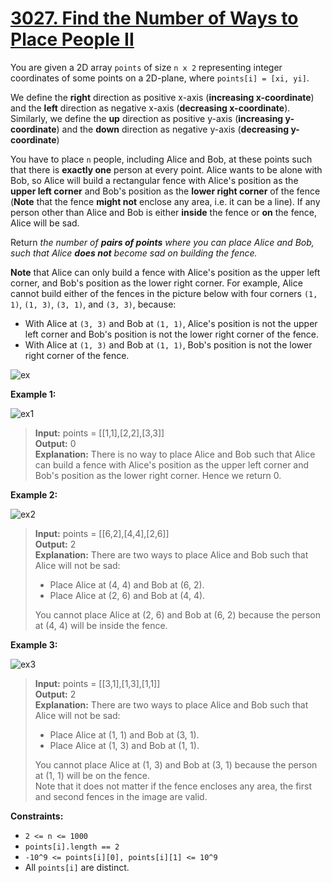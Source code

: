 # **[3027. Find the Number of Ways to Place People II](https://leetcode.com/problems/find-the-number-of-ways-to-place-people-ii/description/)**

You are given a 2D array ``points`` of size ``n x 2`` representing integer coordinates of some points on a 2D-plane, where ``points[i] = [xi, yi]``.

We define the **right** direction as positive x-axis (**increasing x-coordinate**) and the **left** direction as negative x-axis (**decreasing x-coordinate**). Similarly, we define the **up** direction as positive y-axis (**increasing y-coordinate**) and the **down** direction as negative y-axis (**decreasing y-coordinate**)

You have to place ``n`` people, including Alice and Bob, at these points such that there is **exactly one** person at every point. Alice wants to be alone with Bob, so Alice will build a rectangular fence with Alice's position as the **upper left corner** and Bob's position as the **lower right corner** of the fence (**Note** that the fence **might not** enclose any area, i.e. it can be a line). If any person other than Alice and Bob is either **inside** the fence or **on** the fence, Alice will be sad.

Return *the number of **pairs of points** where you can place Alice and Bob, such that Alice **does not** become sad on building the fence.*

**Note** that Alice can only build a fence with Alice's position as the upper left corner, and Bob's position as the lower right corner. For example, Alice cannot build either of the fences in the picture below with four corners `(1, 1)`, `(1, 3)`, `(3, 1)`, and `(3, 3)`, because:

- With Alice at ``(3, 3)`` and Bob at ``(1, 1)``, Alice's position is not the upper left corner and Bob's position is not the lower right corner of the fence.
- With Alice at ``(1, 3)`` and Bob at ``(1, 1)``, Bob's position is not the lower right corner of the fence.

![ex](https://assets.leetcode.com/uploads/2024/01/04/example0alicebob-1.png)

**Example 1:**

![ex1](https://assets.leetcode.com/uploads/2024/01/04/example1alicebob.png)

> **Input:** points = [[1,1],[2,2],[3,3]]  
> **Output:** 0  
> **Explanation:** There is no way to place Alice and Bob such that Alice can build a fence with Alice's position as the upper left corner and Bob's position as the lower right corner. Hence we return 0.  

**Example 2:**

![ex2](https://assets.leetcode.com/uploads/2024/06/25/t2.jpg)

> **Input:** points = [[6,2],[4,4],[2,6]]  
> **Output:** 2  
> **Explanation:** There are two ways to place Alice and Bob such that Alice will not be sad:
> - Place Alice at (4, 4) and Bob at (6, 2).
> - Place Alice at (2, 6) and Bob at (4, 4).
>
> You cannot place Alice at (2, 6) and Bob at (6, 2) because the person at (4, 4) will be inside the fence.  

**Example 3:**

![ex3](https://assets.leetcode.com/uploads/2024/06/25/t3.jpg)

> **Input:** points = [[3,1],[1,3],[1,1]]  
> **Output:** 2  
> **Explanation:** There are two ways to place Alice and Bob such that Alice will not be sad:
> - Place Alice at (1, 1) and Bob at (3, 1).
> - Place Alice at (1, 3) and Bob at (1, 1).  
> 
> You cannot place Alice at (1, 3) and Bob at (3, 1) because the person at (1, 1) will be on the fence.  
Note that it does not matter if the fence encloses any area, the first and second fences in the image are valid.  

**Constraints:**

- ``2 <= n <= 1000``
- ``points[i].length == 2``
- ``-10^9 <= points[i][0], points[i][1] <= 10^9``
- All `points[i]` are distinct.